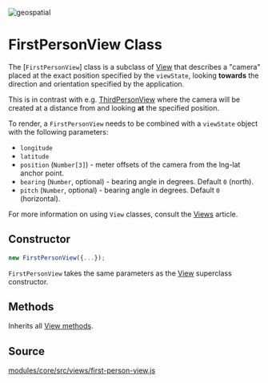 <p class="badges">
  <img src="https://img.shields.io/badge/geopspatial-yes-lightgrey.svg?style=flat-square" alt="geospatial" />
</p>

# FirstPersonView Class

The [`FirstPersonView`] class is a subclass of [View](/docs/api-reference/viewport.md) that describes a "camera" placed at the exact position specified by the `viewState`, looking **towards** the direction and orientation specified by the application.

This is in contrast with e.g. [ThirdPersonView](/docs/api-reference/viewport.md) where the camera will be created at a distance from and looking **at** the specified position.

To render, a `FirstPersonView` needs to be combined with a `viewState` object with the following parameters:

* `longitude`
* `latitude`
* `position` (`Number[3]`) - meter offsets of the camera from the lng-lat anchor point.
* `bearing` (`Number`, optional) - bearing angle in degrees. Default `0` (north).
* `pitch` (`Number`, optional) - bearing angle in degrees. Default `0` (horizontal).

For more information on using `View` classes, consult the [Views](/docs/developer-guide/views.md) article.


## Constructor

```js
new FirstPersonView({...});
```

`FirstPersonView` takes the same parameters as the [View](/docs/api-reference/view.md) superclass constructor.

## Methods

Inherits all [View methods](/docs/api-reference/viewport.md#methods).


## Source

[modules/core/src/views/first-person-view.js](https://github.com/uber/deck.gl/blob/master/modules/core/src/views/first-person-view.js)
